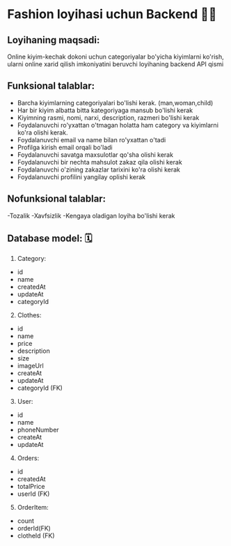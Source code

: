 # Fashion loyihasi uchun Backend 👗👠

## Loyihaning maqsadi:

Online kiyim-kechak dokoni uchun categoriyalar bo'yicha kiyimlarni ko'rish, ularni online xarid qilish imkoniyatini beruvchi loyihaning backend API qismi

## Funksional talablar:

- Barcha kiyimlarning categoriyalari bo'lishi kerak. (man,woman,child)
- Har bir kiyim albatta bitta kategoriyaga mansub bo'lishi kerak
- Kiyimning rasmi, nomi, narxi, description, razmeri bo'lishi kerak
- Foydalanuvchi ro'yxattan o'tmagan holatta ham category va kiyimlarni ko'ra olishi kerak.
- Foydalanuvchi email va name bilan ro'yxattan o'tadi
- Profilga kirish email orqali bo'ladi
- Foydalanuvchi savatga maxsulotlar qo'sha olishi kerak
- Foydalanuvchi bir nechta mahsulot zakaz qila olishi kerak
- Foydalanuvchi o'zining zakazlar tarixini ko'ra olishi kerak
- Foydalanuvchi profilini yangilay oplishi kerak

## Nofunksional talablar:

-Tozalik
-Xavfsizlik
-Kengaya oladigan loyiha bo'lishi kerak

## Database model: 🗓️

1. Category:

- id
- name
- createdAt
- updateAt
- categoryId

2. Clothes:

- id
- name
- price
- description
- size
- imageUrl
- createAt
- updateAt
- categoryId (FK)

3. User:

- id
- name
- phoneNumber
- createAt
- updateAt

4. Orders:

- id
- createdAt
- totalPrice
- userId (FK)

5. OrderItem:

- count
- orderId(FK)
- clotheId (FK)